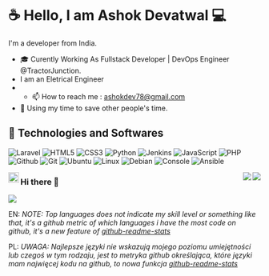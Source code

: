 # :coffee: Hello, I am Ashok Devatwal :computer:

I'm a developer from India.

- 🎓 Curently Working As Fullstack Developer | DevOps Engineer @TractorJunction.
- I am an Eletrical Engineer
- - 📫 How to reach me : ashokdev78@gmail.com
- 🎯 Using my time to save other people's time.

## :wrench: Technologies and Softwares

![Laravel](https://img.icons8.com/fluent/30/laravel.png)
![HTML5](https://img.icons8.com/color/30/html-5.png)
![CSS3](https://img.icons8.com/color/30/css3.png)
![Python](https://img.icons8.com/color/30/python.png)
![Jenkins](https://img.icons8.com/color/30/jenkins.png)
![JavaScript](https://img.icons8.com/color/30/javascript.png)
![PHP](https://img.icons8.com/color/30/php.png)
![Github](https://img.icons8.com/material-outlined/30/github.png)
![Git](https://img.icons8.com/color/30/git.png)
![Ubuntu](https://img.icons8.com/color/30/ubuntu--v1.png)
![Linux](https://img.icons8.com/color/30/linux.png)
![Debian](https://img.icons8.com/color/30/debian.png)
![Console](https://img.icons8.com/color/30/console.png)
![Ansible](https://img.icons8.com/color/30/ansible.png)

<!---
ashokdevatwal/ashokdevatwal is a ✨ special ✨ repository because its `README.md` (this file) appears on your GitHub profile.
You can click the Preview link to take a look at your changes.
--->


<a href="https://twitter.com/czlowiek_it">
  <img align="left" alt="Ashok Devatwal | Twitter" width="21px" src="https://raw.githubusercontent.com/anuraghazra/anuraghazra/master/assets/twitter.svg" />
</a>

<a href="https://github.com/ashokdevatwal">
  <img align="right" src="https://github-readme-stats.vercel.app/api?username=ashokdevatwal&theme=tokyonight&hide_title=false&show_icons=true&bg_color=ffffff00&include_all_commits=true&count_private=true&hide_border=true&include_all_commits=false&custom_title=EN:%20My%20GitHub%20Stats:&show_owner=false" />
</a>
<a href="https://github.com/ashokdevatwal">
  <img align="right" src="https://github-readme-stats.vercel.app/api?username=ashokdevatwal&theme=tokyonight&hide_title=false&show_icons=true&bg_color=ffffff00&include_all_commits=true&count_private=false&hide_border=true&locale=pl&custom_title=PL:%20Moje%20statystyki%20w%20GitHub:&show_owner=true" />
</a>


### Hi there 👋




<a href="https://github.com/ashokdevatwal/github-readme-stats">
  <!-- Change the `github-readme-stats.anuraghazra1.vercel.app` to `github-readme-stats.vercel.app`  -->
  <img align="center" src="https://github-readme-stats.anuraghazra1.vercel.app/api/top-langs/?username=olsza&layout=compact&theme=material-palenight" />
</a>

EN: *NOTE: Top languages does not indicate my skill level or something like that, it's a github metric of which languages i have the most code on github, it's a new feature of [github-readme-stats](https://github.com/ashokdevatwal/github-readme-stats)*

 
PL: *UWAGA: Najlepsze języki nie wskazują mojego poziomu umiejętności lub czegoś w tym rodzaju, jest to metryka github określająca, które języki mam najwięcej kodu na github, to nowa funkcja [github-readme-stats](https://github.com/ashokdevatwal/github-readme-stats)*
